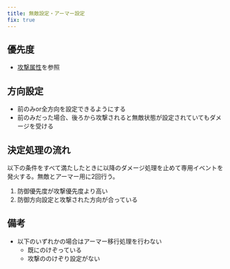 ```yaml
---
title: 無敵設定・アーマー設定
fix: true
---
```


## 優先度
* [攻撃属性](./0400_attacklevel.md)を参照

## 方向設定
* 前のみor全方向を設定できるようにする
* 前のみだった場合、後ろから攻撃されると無敵状態が設定されていてもダメージを受ける

## 決定処理の流れ
以下の条件をすべて満たしたときに以降のダメージ処理を止めて専用イベントを発火する。無敵とアーマー用に2回行う。
1. 防御優先度が攻撃優先度より高い
1. 防御方向設定と攻撃された方向が合っている

## 備考
* 以下のいずれかの場合はアーマー移行処理を行わない
    * 既にのけぞっている
    * 攻撃ののけぞり設定がない
